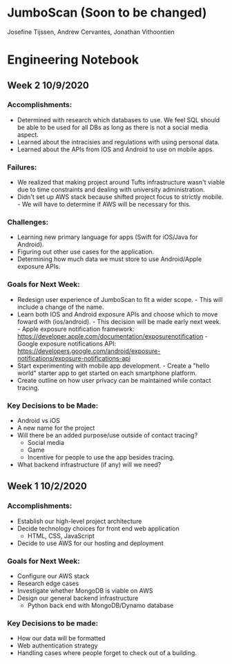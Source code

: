 # JumboScan (Soon to be changed)
Josefine Tijssen, Andrew Cervantes, Jonathan Vithoontien

# Engineering Notebook

## Week 2 10/9/2020
### Accomplishments:
- Determined with research which databases to use. We feel SQL should be able to be used for all DBs as long as there is not a social media aspect.
- Learned about the intracisies and regulations with using personal data.
- Learned about the APIs from IOS and Android to use on mobile apps.
### Failures:
- We realized that making project around Tufts infrastructure wasn't viable due to time constraints and dealing with university administration.
- Didn't set up AWS stack because shifted project focus to strictly mobile.
      - We will have to determine if AWS will be necessary for this.
### Challenges:
- Learning new primary language for apps (Swift for iOS/Java for Android).
- Figuring out other use cases for the application.
- Determining how much data we must store to use Android/Apple exposure APIs.
### Goals for Next Week:
- Redesign user experience of JumboScan to fit a wider scope.
      - This will include a change of the name.
- Learn both IOS and Android exposure APIs and choose which to move foward with (ios/android).
      - This decision will be made early next week.
      - Apple exposure notification framework: https://developer.apple.com/documentation/exposurenotification
      - Google exposure notifications API: https://developers.google.com/android/exposure-notifications/exposure-notifications-api
- Start experimenting with mobile app development.
      - Create a "hello world" starter app to get started on each smartphone platform.
- Create outline on how user privacy can be maintained while contact tracing. 
### Key Decisions to be Made:
- Android vs iOS
- A new name for the project
- Will there be an added purpose/use outside of contact tracing?
    - Social media
    - Game
    - Incentive for people to use the app besides tracing.
- What backend infrastructure (if any) will we need?
    
    
## Week 1 10/2/2020
### Accomplishments:
- Establish our high-level project architecture
- Decide technology choices for front end web application
  - HTML, CSS, JavaScript
- Decide to use AWS for our hosting and deployment
### Goals for Next Week:
- Configure our AWS stack
- Research edge cases
- Investigate whether MongoDB is viable on AWS
- Design our general backend infrastructure
  - Python back end with MongoDB/Dynamo database
### Key Decisions to be made:
- How our data will be formatted
- Web authentication strategy
- Handling cases where people forget to check out of a building.
